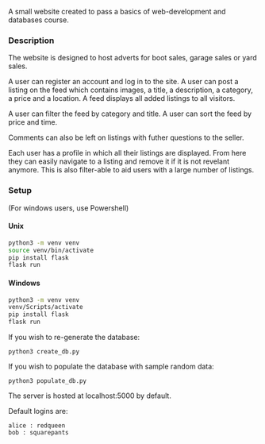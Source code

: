 A small website created to pass a basics of web-development and databases course.

### Description
The website is designed to host adverts for boot sales, garage sales or yard sales. 

A user can register an account and log in to the site.
A user can post a listing on the feed which contains images, a title, a description, a category, a price and a location. 
A feed displays all added listings to all visitors.

A user can filter the feed by category and title.
A user can sort the feed by price and time.

Comments can also be left on listings with futher questions to the seller.

Each user has a profile in which all their listings are displayed. From here they can easily navigate to a listing and remove it if it is not revelant anymore. This is also filter-able to aid users with a large number of listings.



### Setup
(For windows users, use Powershell)

#### Unix
```bash
python3 -m venv venv
source venv/bin/activate
pip install flask
flask run
```

#### Windows
```bash
python3 -m venv venv
venv/Scripts/activate
pip install flask
flask run
```

If you wish to re-generate the database:
```
python3 create_db.py
```

If you wish to populate the database with sample random data:
```
python3 populate_db.py
```


The server is hosted at localhost:5000 by default.


Default logins are:
```
alice : redqueen
bob : squarepants
```